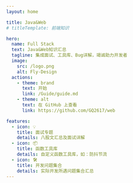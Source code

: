 ```yaml
---
layout: home

title: Java&Web
# titleTemplate: 前端知识

hero:
  name: Full Stack
  text: Java&Web知识汇总
  tagline: 集成面试、工具库、Bug详解，竭诚助力开发者
  image:
    src: /logo.png
    alt: Fly-Design
  actions:
    - theme: brand
      text: 开始
      link: /Guide/guide.md
    - theme: alt
      text: 在 GitHub 上查看
      link: https://github.com/GQ2617/web

features:
  - icon: 💡
    title: 面试专题
    details: 八股文汇总及面试详解
  - icon: 📦
    title: 函数工具库
    details: 自定义函数工具库，如：防抖节流
  - icon: 🛠️
    title: 开发问题集合
    details: 实际开发所遇问题集合汇总
---
```



